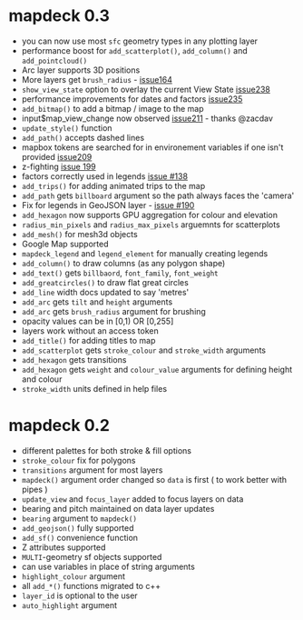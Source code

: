 # mapdeck 0.3

* you can now use most `sfc` geometry types in any plotting layer
* performance boost for `add_scatterplot()`, `add_column()` and `add_pointcloud()`
* Arc layer supports 3D positions
* More layers get `brush_radius` - [issue164](https://github.com/SymbolixAU/mapdeck/issues/164)
* `show_view_state` option to overlay the current View State [issue238](https://github.com/SymbolixAU/mapdeck/issues/238)
* performance improvements for dates and factors [issue235](https://github.com/SymbolixAU/mapdeck/issues/235)
* `add_bitmap()` to add a bitmap / image to the map
* input$map_view_change now observed [issue211](https://github.com/SymbolixAU/mapdeck/issues/211) - thanks @zacdav
* `update_style()` function
* `add_path()` accepts dashed lines
* mapbox tokens are searched for in environement variables if one isn't provided [issue209](https://github.com/SymbolixAU/mapdeck/issues/209)
* z-fighting [issue 199](https://github.com/SymbolixAU/mapdeck/issues/199)
* factors correctly used in legends [issue #138](https://github.com/SymbolixAU/mapdeck/issues/138)
* `add_trips()` for adding animated trips to the map
* `add_path` gets `billboard` argument so the path always faces the 'camera'
* Fix for legends in GeoJSON layer - [issue #190](https://github.com/SymbolixAU/mapdeck/issues/190)
* `add_hexagon` now supports GPU aggregation for colour and elevation
* `radius_min_pixels` and `radius_max_pixels` arguemnts for scatterplots
* `add_mesh()` for mesh3d objects
* Google Map supported
* `mapdeck_legend` and `legend_element` for manually creating legends
* `add_column()` to draw columns (as any polygon shape)
* `add_text()` gets `billbaord`, `font_family`, `font_weight`
* `add_greatcircles()` to draw flat great circles
* `add_line` width docs updated to say 'metres'
* `add_arc` gets `tilt` and `height` arguments
* `add_arc` gets `brush_radius` argument for brushing
* opacity values can be in [0,1) OR [0,255]
* layers work without an access token
* `add_title()` for adding titles to map
* `add_scatterplot` gets `stroke_colour` and `stroke_width` arguments
* `add_hexagon` gets transitions
* `add_hexagon` gets `weight` and `colour_value` arguments for defining height and colour
* `stroke_width` units defined in help files

# mapdeck 0.2

* different palettes for both stroke & fill options
* `stroke_colour` fix for polygons
* `transitions` argument for most layers
* `mapdeck()` argument order changed so `data` is first ( to work better with pipes ) 
* `update_view` and `focus_layer` added to focus layers on data
* bearing and pitch maintained on data layer updates
* `bearing` argument to `mapdeck()`
* `add_geojson()` fully supported
* `add_sf()` convenience function
* Z attributes supported
* `MULTI`-geometry sf objects supported 
* can use variables in place of string arguments
* `highlight_colour` argument
* all `add_*()` functions migrated to c++
* `layer_id` is optional to the user
* `auto_highlight` argument
